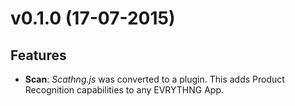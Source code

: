 # v0.1.0 (17-07-2015)

## Features

- **Scan**: _Scathng.js_ was converted to a plugin. This adds Product Recognition capabilities to any EVRYTHNG App.
